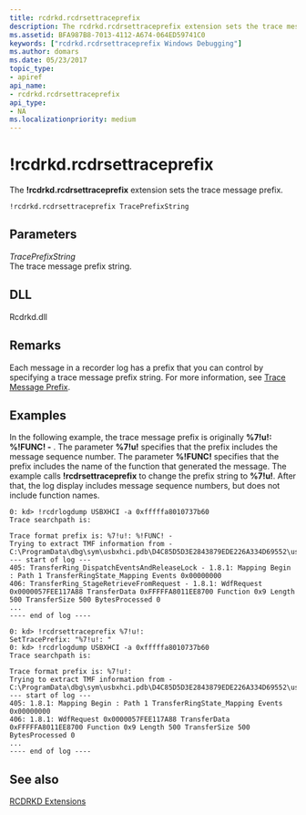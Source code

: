 ```yaml
---
title: rcdrkd.rcdrsettraceprefix
description: The rcdrkd.rcdrsettraceprefix extension sets the trace message prefix.
ms.assetid: BFA987B8-7013-4112-A674-064ED59741C0
keywords: ["rcdrkd.rcdrsettraceprefix Windows Debugging"]
ms.author: domars
ms.date: 05/23/2017
topic_type:
- apiref
api_name:
- rcdrkd.rcdrsettraceprefix
api_type:
- NA
ms.localizationpriority: medium
---
```


# !rcdrkd.rcdrsettraceprefix


The **!rcdrkd.rcdrsettraceprefix** extension sets the trace message prefix.

```dbgcmd
!rcdrkd.rcdrsettraceprefix TracePrefixString 
```

## <span id="ddk__devobj_dbg"></span><span id="DDK__DEVOBJ_DBG"></span>Parameters


<span id="_______TracePrefixString______"></span><span id="_______traceprefixstring______"></span><span id="_______TRACEPREFIXSTRING______"></span> *TracePrefixString*   
The trace message prefix string.

## <span id="DLL"></span><span id="dll"></span>DLL


Rcdrkd.dll

Remarks
-------

Each message in a recorder log has a prefix that you can control by specifying a trace message prefix string. For more information, see [Trace Message Prefix](https://msdn.microsoft.com/library/windows/hardware/ff553941).

Examples
--------

In the following example, the trace message prefix is originally **%7!u!: %!FUNC! -** . The parameter **%7!u!** specifies that the prefix includes the message sequence number. The parameter **%!FUNC!** specifies that the prefix includes the name of the function that generated the message. The example calls **!rcdrsettraceprefix** to change the prefix string to **%7!u!**. After that, the log display includes message sequence numbers, but does not include function names.

```dbgcmd
0: kd> !rcdrlogdump USBXHCI -a 0xfffffa8010737b60
Trace searchpath is: 

Trace format prefix is: %7!u!: %!FUNC! - 
Trying to extract TMF information from - C:\ProgramData\dbg\sym\usbxhci.pdb\D4C85D5D3E2843879EDE226A334D69552\usbxhci.pdb
--- start of log ---
405: TransferRing_DispatchEventsAndReleaseLock - 1.8.1: Mapping Begin : Path 1 TransferRingState_Mapping Events 0x00000000
406: TransferRing_StageRetrieveFromRequest - 1.8.1: WdfRequest 0x0000057FEE117A88 TransferData 0xFFFFFA8011EE8700 Function 0x9 Length 500 TransferSize 500 BytesProcessed 0
...
---- end of log ----

0: kd> !rcdrsettraceprefix %7!u!: 
SetTracePrefix: "%7!u!: "
0: kd> !rcdrlogdump USBXHCI -a 0xfffffa8010737b60
Trace searchpath is: 

Trace format prefix is: %7!u!: 
Trying to extract TMF information from - C:\ProgramData\dbg\sym\usbxhci.pdb\D4C85D5D3E2843879EDE226A334D69552\usbxhci.pdb
--- start of log ---
405: 1.8.1: Mapping Begin : Path 1 TransferRingState_Mapping Events 0x00000000
406: 1.8.1: WdfRequest 0x0000057FEE117A88 TransferData 0xFFFFFA8011EE8700 Function 0x9 Length 500 TransferSize 500 BytesProcessed 0
...
---- end of log ----
```

## <span id="see_also"></span>See also


[RCDRKD Extensions](rcdrkd-extensions.md)

 

 






